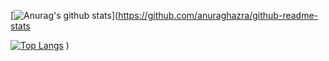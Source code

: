 [![Anurag's github stats](https://github-readme-stats.vercel.app/api?username=herbertmaa)](https://github.com/anuraghazra/github-readme-stats


[![Top Langs](https://github-readme-stats.vercel.app/api/top-langs/?username=herbertmaa)](https://github.com/anuraghazra/github-readme-stats)
)
